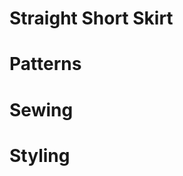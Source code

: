 # Straight Short Skirt

<picture src="Short Skirt_01.jpg" alt="Short Skirt_01"></picture>

# Patterns

<picture src="Short Skirt_02.jpg" alt="Short Skirt_02"></picture>

<picture src="Short Skirt_06.png" alt="Short Skirt_06"></picture>

# Sewing

<picture src="Short Skirt_03.jpg" alt="Short Skirt_03"></picture>

<picture src="Short Skirt_04.jpg" alt="Short Skirt_04"></picture>

<picture src="Short Skirt_05.jpg" alt="Short Skirt_05"></picture>

# Styling

<picture src="Short Skirt_07.jpg" alt="Short Skirt_07"></picture>
